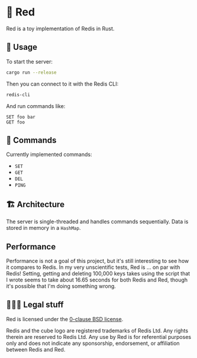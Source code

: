# 🍣 Red

Red is a toy implementation of Redis in Rust.

## 🚀 Usage

To start the server:

```bash
cargo run --release
```

Then you can connect to it with the Redis CLI:

```bash
redis-cli
```

And run commands like:

```
SET foo bar
GET foo
```

## 🔡 Commands

Currently implemented commands:

- `SET`
- `GET`
- `DEL`
- `PING`

## 🏗 Architecture

The server is single-threaded and handles commands sequentially. Data is stored in memory in a `HashMap`.

## Performance

Performance is not a goal of this project, but it's still interesting to see how it compares to Redis. In my very
unscientific tests, Red is ... on par with Redis! Setting, getting and deleting 100,000 keys takes using the script that
I wrote seems to take about 16.65 seconds for both Redis and Red, though it's possible that I'm doing something wrong.

## 👩🏼‍⚖️ Legal stuff

Red is licensed under the [0-clause BSD license](LICENSE).

Redis and the cube logo are registered trademarks of Redis Ltd. Any rights therein are reserved to Redis Ltd. Any use by
Red is for referential purposes only and does not indicate any sponsorship, endorsement, or affiliation between Redis
and Red.
